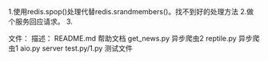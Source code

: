 1.使用redis.spop()处理代替redis.srandmembers()。找不到好的处理方法
2.做个服务回应请求。
3.


文件：		描述：
README.md       帮助文档
get_news.py     异步爬虫2
reptile.py      异步爬虫1
aio.py 		server
test.py/1.py    测试文件

